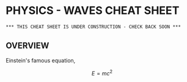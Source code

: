 # PHYSICS - WAVES CHEAT SHEET

```txt
*** THIS CHEAT SHEET IS UNDER CONSTRUCTION - CHECK BACK SOON ***
```

## OVERVIEW

Einstein's famous equation,

$$
E=mc^2
$$
